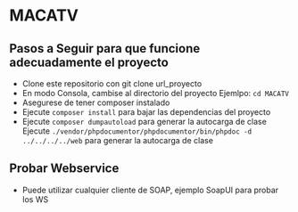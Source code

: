 # MACATV

## Pasos a Seguir para que funcione adecuadamente el proyecto

*  Clone este repositorio con git clone url_proyecto
*  En modo Consola, cambise al directorio del proyecto Ejemlpo: `cd MACATV`
*  Asegurese de tener composer instalado
*  Ejecute `composer install` para bajar las dependencias del proyecto
*  Ejecute `composer dumpautoload` para generar la autocarga de clase
   Ejecute `./vendor/phpdocumentor/phpdocumentor/bin/phpdoc -d ../../../../web`
   para generar la autocarga de clase

## Probar Webservice

*  Puede utilizar cualquier cliente de SOAP, ejemplo SoapUI para probar los WS
